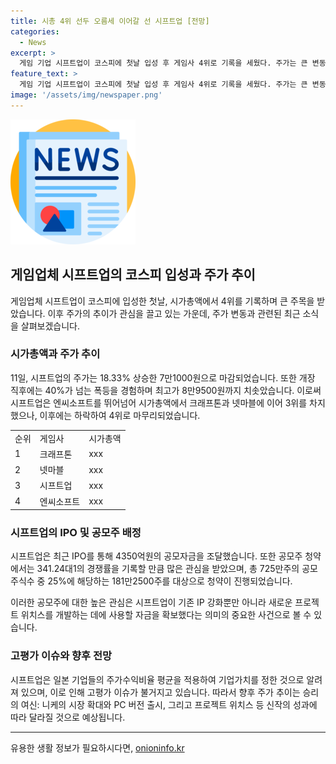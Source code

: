 ```yaml
---
title: 시총 4위 선두 오름세 이어갈 선 시프트업 [전망]
categories:
  - News
excerpt: >
  게임 기업 시프트업이 코스피에 첫날 입성 후 게임사 4위로 기록을 세웠다. 주가는 큰 변동을 보였지만, 시가총액 순위에서 엔씨소프트를 뛰어넘었으며 새로운 게임 프로젝트 위치스를 기대하고 있다. 공모주 청약에서 높은 경쟁률과 수요를 기록했으며, 이번 IPO를 통해 4350억원의 자금을 조달하여 IP 확대 및 게임 개발에 사용할 계획이다. 유명 IP 기반의 게임과 신작 프로젝트에 대한 기대감으로 향후 주가 추이에 관심이 집중되고 있다. 고평가 논란과 함께 스텔라 블레이드, 프로젝트 위치스의 성과가 시프트업의 주가 추이에 영향을 미칠 것으로 전망된다.
feature_text: >
  게임 기업 시프트업이 코스피에 첫날 입성 후 게임사 4위로 기록을 세웠다. 주가는 큰 변동을 보였지만, 시가총액 순위에서 엔씨소프트를 뛰어넘었으며 새로운 게임 프로젝트 위치스를 기대하고 있다. 공모주 청약에서 높은 경쟁률과 수요를 기록했으며, 이번 IPO를 통해 4350억원의 자금을 조달하여 IP 확대 및 게임 개발에 사용할 계획이다. 유명 IP 기반의 게임과 신작 프로젝트에 대한 기대감으로 향후 주가 추이에 관심이 집중되고 있다. 고평가 논란과 함께 스텔라 블레이드, 프로젝트 위치스의 성과가 시프트업의 주가 추이에 영향을 미칠 것으로 전망된다.
image: '/assets/img/newspaper.png'
---
```


<p><img src="/assets/img/newspaper.png" alt="kimp 속보" /></p>

<h2 data-ke-size="size26">게임업체 시프트업의 코스피 입성과 주가 추이</h2>

<p data-ke-size="size16">게임업체 시프트업이 코스피에 입성한 첫날, 시가총액에서 4위를 기록하며 큰 주목을 받았습니다. 이후 주가의 추이가 관심을 끌고 있는 가운데, 주가 변동과 관련된 최근 소식을 살펴보겠습니다.</p>

<h3>시가총액과 주가 추이</h3>

<p data-ke-size="size16">11일, 시프트업의 주가는 18.33% 상승한 7만1000원으로 마감되었습니다. 또한 개장 직후에는 40%가 넘는 폭등을 경험하며 최고가 8만9500원까지 치솟았습니다. 이로써 시프트업은 엔씨소프트를 뛰어넘어 시가총액에서 크래프톤과 넷마블에 이어 3위를 차지했으나, 이후에는 하락하여 4위로 마무리되었습니다.</p>

<table>
    <tr>
        <td>순위</td>
        <td>게임사</td>
        <td>시가총액</td>
    </tr>
    <tr>
        <td>1</td>
        <td>크래프톤</td>
        <td>xxx</td>
    </tr>
    <tr>
        <td>2</td>
        <td>넷마블</td>
        <td>xxx</td>
    </tr>
    <tr>
        <td>3</td>
        <td>시프트업</td>
        <td>xxx</td>
    </tr>
    <tr>
        <td>4</td>
        <td>엔씨소프트</td>
        <td>xxx</td>
    </tr>
</table>

<h3>시프트업의 IPO 및 공모주 배정</h3>

<p data-ke-size="size16">시프트업은 최근 IPO를 통해 4350억원의 공모자금을 조달했습니다. 또한 공모주 청약에서는 341.24대1의 경쟁률을 기록할 만큼 많은 관심을 받았으며, 총 725만주의 공모주식수 중 25%에 해당하는 181만2500주를 대상으로 청약이 진행되었습니다.</p>

<p data-ke-size="size16">이러한 공모주에 대한 높은 관심은 시프트업이 기존 IP 강화뿐만 아니라 새로운 프로젝트 위치스를 개발하는 데에 사용할 자금을 확보했다는 의미의 중요한 사건으로 볼 수 있습니다.</p>

<h3>고평가 이슈와 향후 전망</h3>

<p data-ke-size="size16">시프트업은 일본 기업들의 주가수익비율 평균을 적용하여 기업가치를 정한 것으로 알려져 있으며, 이로 인해 고평가 이슈가 불거지고 있습니다. 따라서 향후 주가 추이는 승리의 여신: 니케의 시장 확대와 PC 버전 출시, 그리고 프로젝트 위치스 등 신작의 성과에 따라 달라질 것으로 예상됩니다.</p>

<p><hr></p>
유용한 생활 정보가 필요하시다면, <a href="https://onioninfo.kr" rel="dofollow">onioninfo.kr</a>


